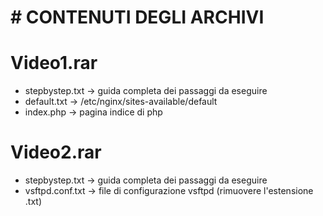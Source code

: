 # ###########################
# # CONTENUTI DEGLI ARCHIVI #
# ###########################

# Video1.rar

- stepbystep.txt	-> guida completa dei passaggi da eseguire
- default.txt		-> /etc/nginx/sites-available/default
- index.php		-> pagina indice di php

# Video2.rar

- stepbystep.txt	-> guida completa dei passaggi da eseguire
- vsftpd.conf.txt	-> file di configurazione vsftpd (rimuovere l'estensione .txt)
